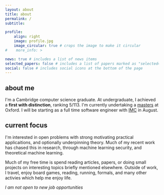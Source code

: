 ```yaml
---
layout: about
title: about
permalink: /
subtitle: 

profile:
    align: right
    image: profile.jpg
    image_circular: true # crops the image to make it circular
#    more_info: >

news: true # includes a list of news items
selected_papers: false # includes a list of papers marked as "selected={true}"
social: false # includes social icons at the bottom of the page
---
```


## about me

I'm a Cambridge computer science graduate. At undergraduate, I achieved a **first with distinction**, ranking 5/113. I'm currently undertaking a [masters](https://www.ox.ac.uk/admissions/graduate/courses/msc-advanced-computer-science) at Oxford. I will be starting as a full time software engineer with [IMC](https://www.imc.com/eu) in August.

## current focus

I'm interested in open problems with strong motivating practical applicaitions, and optionally underpinning theory. Much of my recent work has chased this in research, through machine learning security, and theoretical machine learning.

Much of my free time is spend reading articles, papers, or doing small projects on interesting topics briefly mentioned elsewhere. Outside of work, I travel, enjoy board games, reading, running, formals, and many other activies which help me enjoy life.

_I am not open to new job opportunities_
